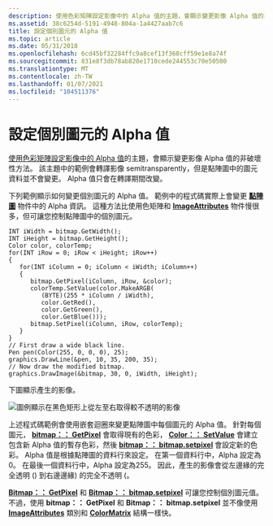 ```yaml
---
description: 使用色彩矩陣設定影像中的 Alpha 值的主題，會顯示變更影像 Alpha 值的非破壞性方法。
ms.assetid: 38c6254d-5191-4948-804a-1a4427aab7c6
title: 設定個別圖元的 Alpha 值
ms.topic: article
ms.date: 05/31/2018
ms.openlocfilehash: 6cd45bf32284ffc9a8cef13f368cff59e1e8a74f
ms.sourcegitcommit: 831e8f3db78ab820e1710cede244553c70e50500
ms.translationtype: MT
ms.contentlocale: zh-TW
ms.lasthandoff: 01/07/2021
ms.locfileid: "104511376"
---
```

# <a name="setting-the-alpha-values-of-individual-pixels"></a>設定個別圖元的 Alpha 值

[使用色彩矩陣設定影像中的 Alpha 值](-gdiplus-using-a-color-matrix-to-set-alpha-values-in-images-use.md)的主題，會顯示變更影像 Alpha 值的非破壞性方法。 該主題中的範例會轉譯影像 semitransparently，但是點陣圖中的圖元資料並不會變更。 Alpha 值只會在轉譯期間改變。

下列範例顯示如何變更個別圖元的 Alpha 值。 範例中的程式碼實際上會變更 [**點陣圖**](/windows/desktop/api/gdiplusheaders/nl-gdiplusheaders-bitmap) 物件中的 Alpha 資訊。 這種方法比使用色矩陣和 [**ImageAttributes**](/windows/desktop/api/gdiplusimageattributes/nl-gdiplusimageattributes-imageattributes) 物件慢很多，但可讓您控制點陣圖中的個別圖元。


```
INT iWidth = bitmap.GetWidth();
INT iHeight = bitmap.GetHeight();
Color color, colorTemp;
for(INT iRow = 0; iRow < iHeight; iRow++)
{
   for(INT iColumn = 0; iColumn < iWidth; iColumn++)
   {
      bitmap.GetPixel(iColumn, iRow, &color);
      colorTemp.SetValue(color.MakeARGB(
         (BYTE)(255 * iColumn / iWidth), 
         color.GetRed(),
         color.GetGreen(),
         color.GetBlue()));
      bitmap.SetPixel(iColumn, iRow, colorTemp);
   }
}
// First draw a wide black line.
Pen pen(Color(255, 0, 0, 0), 25);
graphics.DrawLine(&pen, 10, 35, 200, 35);
// Now draw the modified bitmap.
graphics.DrawImage(&bitmap, 30, 0, iWidth, iHeight);
```



下圖顯示產生的影像。

![圖例顯示在黑色矩形上從左至右取得較不透明的影像](images/image3.png)

上述程式碼範例會使用嵌套迴圈來變更點陣圖中每個圖元的 Alpha 值。 針對每個圖元， [**bitmap：： GetPixel**](/windows/desktop/api/Gdiplusheaders/nf-gdiplusheaders-bitmap-getpixel) 會取得現有的色彩， [**Color：： SetValue**](/windows/desktop/api/Gdipluscolor/nf-gdipluscolor-color-setvalue) 會建立包含新 Alpha 值的暫存色彩，然後 [**bitmap：： bitmap.setpixel**](/windows/desktop/api/Gdiplusheaders/nf-gdiplusheaders-bitmap-setpixel) 會設定新的色彩。 Alpha 值是根據點陣圖的資料行來設定。 在第一個資料行中，Alpha 設定為0。 在最後一個資料行中，Alpha 設定為255。 因此，產生的影像會從左邊緣的完全透明 () 到右邊邊緣) 的完全不透明 (。

[**Bitmap：： GetPixel**](/windows/desktop/api/Gdiplusheaders/nf-gdiplusheaders-bitmap-getpixel) 和 [**Bitmap：： bitmap.setpixel**](/windows/desktop/api/Gdiplusheaders/nf-gdiplusheaders-bitmap-setpixel) 可讓您控制個別圖元值。 不過，使用 **bitmap：： GetPixel** 和 **Bitmap：： bitmap.setpixel** 並不像使用 [**ImageAttributes**](/windows/desktop/api/gdiplusimageattributes/nl-gdiplusimageattributes-imageattributes) 類別和 [**ColorMatrix**](/windows/desktop/api/Gdipluscolormatrix/ns-gdipluscolormatrix-colormatrix) 結構一樣快。

 

 



